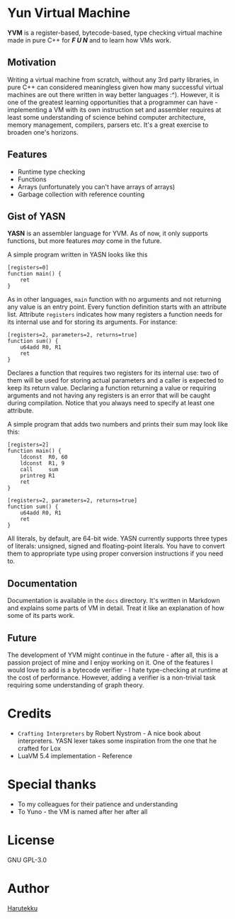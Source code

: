# Yun Virtual Machine

**YVM** is a register-based, bytecode-based, type checking virtual machine made 
in pure C++ for ***F U N*** and to learn how VMs work.

## Motivation

  Writing a virtual machine from scratch, without any 3rd party libraries, in pure C++
can considered meaningless given how many successful virtual machines are out there
written in way better languages :^). However, it is one of the greatest learning 
opportunities that a programmer can have - implementing a VM with its own instruction
set and assembler requires at least some understanding of science behind computer 
architecture, memory management, compilers, parsers etc. It's a great exercise to broaden
one's horizons.

## Features

- Runtime type checking
- Functions
- Arrays (unfortunately you can't have arrays of arrays)
- Garbage collection with reference counting

## Gist of YASN

**YASN** is an assembler language for YVM. As of now, it only supports functions, but more
features _may_ come in the future.

A simple program written in YASN looks like this

```
[registers=0]
function main() {
    ret
}
```

As in other languages, `main` function with no arguments and not returning any value is
an entry point.
Every function definition starts with an attribute list. Attribute `registers` indicates
how many registers a function needs for its internal use and for storing its arguments.
For instance:

```
[registers=2, parameters=2, returns=true]
function sum() {
    u64add R0, R1
    ret
}
```

Declares a function that requires two registers for its internal use: two of them will be used
for storing actual parameters and a caller is expected to keep its return value. Declaring
a function returning a value or requiring arguments and not having any registers is an error
that will be caught during compilation. Notice that you always need to specify at least
one attribute.

A simple program that adds two numbers and prints their sum may look like this:

```
[registers=2]
function main() {
    ldconst  R0, 60
    ldconst  R1, 9
    call     sum
    printreg R1
    ret
}

[registers=2, parameters=2, returns=true]
function sum() {
    u64add R0, R1
    ret
}
```

All literals, by default, are 64-bit wide. YASN currently supports three types of literals:
unsigned, signed and floating-point literals. You have to convert them to
appropriate type using proper conversion instructions if you need to.

## Documentation 

Documentation is available in the `docs` directory. It's written in Markdown and 
explains some parts of VM in detail. Treat it like an explanation of how some of
its parts work.

## Future

The development of YVM might continue in the future - after all, this is a passion project
of mine and I enjoy working on it. One of the features I would love to add is a bytecode 
verifier - I hate type-checking at runtime at the cost of performance. However, adding
a verifier is a non-trivial task requiring some understanding of graph theory.


# Credits

- `Crafting Interpreters` by Robert Nystrom - A nice book about interpreters. YASN lexer
  takes some inspiration from the one that he crafted for Lox
- LuaVM 5.4 implementation - Reference

# Special thanks

- To my colleagues for their patience and understanding
- To Yuno - the VM is named after her after all

# License

GNU GPL-3.0

# Author

[Harutekku](https://github.com/harutekku/Yun)
